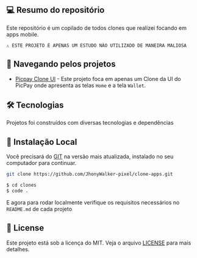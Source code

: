 ## 💻 Resumo do repositório

Este repositório é um copilado de todos clones que realizei focando em apps mobile.

```text
⚠ ESTE PROJETO É APENAS UM ESTUDO NÃO UTILIZADO DE MANEIRA MALIOSA
```

## 🚩 Navegando pelos projetos

- [Picpay Clone UI](https://github.com/JhonyWalker-pixel/clone-apps/tree/main/picpay-clone-ui) - Este projeto foca em apenas um Clone da UI do PicPay onde apresenta as telas `Home` e a tela `Wallet`.



## 🛠 Tecnologias

Projetos foi construídos com diversas tecnologias e dependências

## 🔨 Instalação Local

Você precisará do [GIT](https://git-scm.com/) na versão mais atualizada, instalado no seu computador para continuar.

```bash
git clone https://github.com/JhonyWalker-pixel/clone-apps.git

$ cd clones
$ code .
```

E agora para rodar localmente verifique os requisitos necessários no `README.md` de cada projeto

## 📖 License

Este projeto está sob a licença do MIT. Veja o arquivo [LICENSE](LICENSE.md) para mais detalhes.
